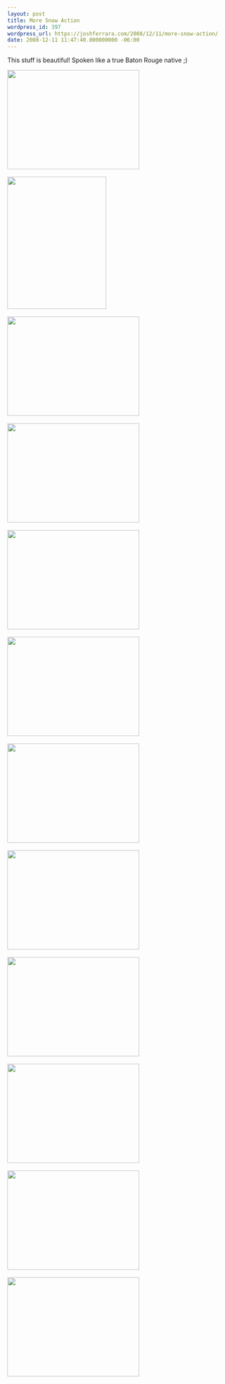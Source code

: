 ```yaml
---
layout: post
title: More Snow Action
wordpress_id: 397
wordpress_url: https://joshferrara.com/2008/12/11/more-snow-action/
date: 2008-12-11 11:47:40.000000000 -06:00
---
```

This stuff is beautiful! Spoken like a true Baton Rouge native ;) 
<p><a href="https://joshferrara.com/wp-content/uploads/2008/12/l-640-480-ed189d6c-90d6-41bf-ba34-456ec66bc2b1.jpeg"><img src="https://joshferrara.com/wp-content/uploads/2008/12/l-640-480-ed189d6c-90d6-41bf-ba34-456ec66bc2b1.jpeg" alt="" width="300" height="225" class="alignnone size-full wp-image-364" /></a><br /><br /><a href="https://joshferrara.com/wp-content/uploads/2008/12/p-640-480-77424196-a441-4c1f-9e8c-dc5009baac5e.jpeg"><img src="https://joshferrara.com/wp-content/uploads/2008/12/p-640-480-77424196-a441-4c1f-9e8c-dc5009baac5e.jpeg" alt="" width="225" height="300" class="alignnone size-full wp-image-364" /></a><br /><br /><a href="https://joshferrara.com/wp-content/uploads/2008/12/l-640-480-62efe119-1d29-4103-8fa8-999c079986b1.jpeg"><img src="https://joshferrara.com/wp-content/uploads/2008/12/l-640-480-62efe119-1d29-4103-8fa8-999c079986b1.jpeg" alt="" width="300" height="225" class="alignnone size-full wp-image-364" /></a><br /><br /><a href="https://joshferrara.com/wp-content/uploads/2008/12/l-640-480-b2fac5a2-ec9c-4487-a6b2-9871bd1c186a.jpeg"><img src="https://joshferrara.com/wp-content/uploads/2008/12/l-640-480-b2fac5a2-ec9c-4487-a6b2-9871bd1c186a.jpeg" alt="" width="300" height="225" class="alignnone size-full wp-image-364" /></a><br /><br /><a href="https://joshferrara.com/wp-content/uploads/2008/12/l-640-480-ef2886bb-ee28-4507-a042-443c515e5254.jpeg"><img src="https://joshferrara.com/wp-content/uploads/2008/12/l-640-480-ef2886bb-ee28-4507-a042-443c515e5254.jpeg" alt="" width="300" height="225" class="alignnone size-full wp-image-364" /></a><br /><br /><a href="https://joshferrara.com/wp-content/uploads/2008/12/l-640-480-d10b9388-f794-485a-80ec-26206620efcc.jpeg"><img src="https://joshferrara.com/wp-content/uploads/2008/12/l-640-480-d10b9388-f794-485a-80ec-26206620efcc.jpeg" alt="" width="300" height="225" class="alignnone size-full wp-image-364" /></a><br /><br /><a href="https://joshferrara.com/wp-content/uploads/2008/12/l-640-480-922c4b72-0b6b-41ac-88cc-4b9e83fe7c0f.jpeg"><img src="https://joshferrara.com/wp-content/uploads/2008/12/l-640-480-922c4b72-0b6b-41ac-88cc-4b9e83fe7c0f.jpeg" alt="" width="300" height="225" class="alignnone size-full wp-image-364" /></a><br /><br /><a href="https://joshferrara.com/wp-content/uploads/2008/12/l-640-480-076fc154-0d4d-4c57-8580-35f7268ec6db.jpeg"><img src="https://joshferrara.com/wp-content/uploads/2008/12/l-640-480-076fc154-0d4d-4c57-8580-35f7268ec6db.jpeg" alt="" width="300" height="225" class="alignnone size-full wp-image-364" /></a><br /><br /><a href="https://joshferrara.com/wp-content/uploads/2008/12/l-640-480-f5e9d798-9beb-4709-8bb8-c7ab2aa0811c.jpeg"><img src="https://joshferrara.com/wp-content/uploads/2008/12/l-640-480-f5e9d798-9beb-4709-8bb8-c7ab2aa0811c.jpeg" alt="" width="300" height="225" class="alignnone size-full wp-image-364" /></a><br /><br /><a href="https://joshferrara.com/wp-content/uploads/2008/12/l-640-480-99881df1-4513-4c47-bc5b-e5adcc481cf7.jpeg"><img src="https://joshferrara.com/wp-content/uploads/2008/12/l-640-480-99881df1-4513-4c47-bc5b-e5adcc481cf7.jpeg" alt="" width="300" height="225" class="alignnone size-full wp-image-364" /></a><br /><br /><a href="https://joshferrara.com/wp-content/uploads/2008/12/l-640-480-939cf261-af19-420a-a8fa-44e7794b8281.jpeg"><img src="https://joshferrara.com/wp-content/uploads/2008/12/l-640-480-939cf261-af19-420a-a8fa-44e7794b8281.jpeg" alt="" width="300" height="225" class="alignnone size-full wp-image-364" /></a><br /><br /><a href="https://joshferrara.com/wp-content/uploads/2008/12/l-640-480-a97c3e11-bf4c-406a-9313-c4e674a58378.jpeg"><img src="https://joshferrara.com/wp-content/uploads/2008/12/l-640-480-a97c3e11-bf4c-406a-9313-c4e674a58378.jpeg" alt="" width="300" height="225" class="alignnone size-full wp-image-364" /></a></p>
